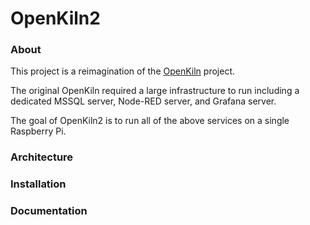 OpenKiln2
=========

### About

This project is a reimagination of the [OpenKiln](https://github.com/dalethomas81/OpenKiln) project.  

The original OpenKiln required a large infrastructure to run including a dedicated MSSQL server, Node-RED server, and Grafana server.    

The goal of OpenKiln2 is to run all of the above services on a single Raspberry Pi.  

### Architecture

### Installation

### Documentation